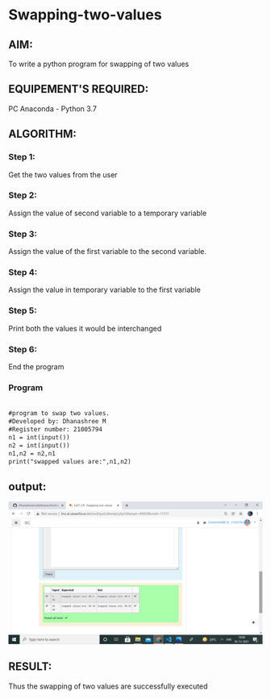 # Swapping-two-values
## AIM:
To write a python program for swapping of two values
## EQUIPEMENT'S REQUIRED: 
PC
Anaconda - Python 3.7
## ALGORITHM: 
### Step 1:
Get the two values from the user
### Step 2: 
Assign the value of second variable to a temporary variable 
### Step 3: 
Assign the value of the first variable to the second variable.
### Step 4:  
Assign the value in temporary variable to the first variable
### Step 5: 
Print both the values it would be interchanged
### Step 6: 
End the program

### Program

```

#program to swap two values.
#Developed by: Dhanashree M
#Register number: 21005794
n1 = int(input())
n2 = int(input())
n1,n2 = n2,n1
print("swapped values are:",n1,n2)

```
## output:

![GitHub Logo](.//image.png)



## RESULT:
Thus the swapping of two values are successfully executed




